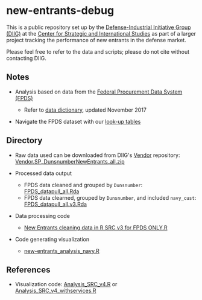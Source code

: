 # new-entrants-debug

This is a public repository set up by the [Defense-Industrial Initiative Group (DIIG)](http://csis.org/program/national-security-program-industry-resources) at the [Center for Strategic and International Studies](http://csis.org/) as part of a larger project tracking the performance of new entrants in the defense market.  

Please feel free to refer to the data and scripts; please do not cite without contacting DIIG.  


## Notes

* Analysis based on data from the [Federal Procurement Data System (FPDS)](https://www.fpds.gov/fpdsng_cms/index.php/en/)  
    + Refer to [data dictionary](https://github.com/CSISdefense/Lookup-Tables/blob/master/dictionary/FPDSNG_DataDictionary_v1_5.pdf), updated November 2017  
    
* Navigate the FPDS dataset with our [look-up tables](https://github.com/CSISdefense/Lookup-Tables)


## Directory

* Raw data used can be downloaded from DIIG's [Vendor](https://github.com/CSISdefense/Vendor) repository: [Vendor.SP_DunsnumberNewEntrants_all.zip](https://github.com/CSISdefense/Vendor/blob/master/New%20Entrants/Data/Raw%20Data/FPDS/Vendor.SP_DunsnumberNewEntrants_all.zip)

* Processed data output  
    + FPDS data cleaned and grouped by `Dunsnumber`: [FPDS_datapull_all.Rda](https://github.com/CSISdefense/new-entrants-debug/blob/master/data/FPDS_datapull_all.Rda)  
    + FPDS data clearned, grouped by `Dunsnumber`, and included `navy_cust`: [FPDS_datapull_all.v3.Rda](https://github.com/CSISdefense/new-entrants-debug/blob/master/data/FPDS_datapull_all_v3.Rda)  

* Data processing code  
    + [New Entrants cleaning data in R SRC v3 for FPDS ONLY.R](https://github.com/CSISdefense/new-entrants-debug/blob/master/script/New%20Entrants%20cleaning%20data%20in%20R%20SRC%20v3%20for%20FPDS%20ONLY.R)  

* Code generating visualization   
    + [new-entrants_analysis_navy.R]()  
    
    
## References  

* Visualization code: [Analysis_SRC_v4.R](https://github.com/CSISdefense/Vendor/blob/master/New%20Entrants/Data/Analysis/Analysis_SRC_v4.R) or [Analysis_SRC_v4_withservices.R](https://github.com/CSISdefense/Vendor/blob/master/New%20Entrants/Data/Analysis/Analysis_SRC_v4_withservices.R)  
